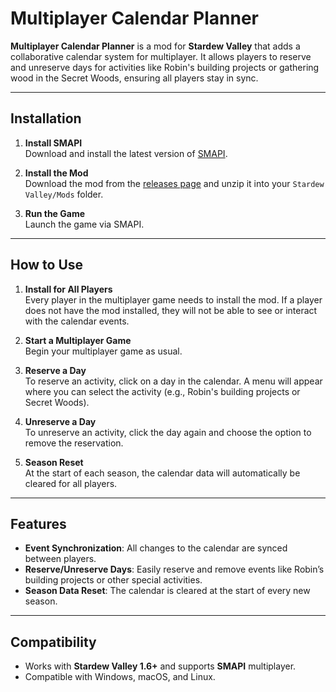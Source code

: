 # Multiplayer Calendar Planner

**Multiplayer Calendar Planner** is a mod for **Stardew Valley** that adds a collaborative calendar system for multiplayer. It allows players to reserve and unreserve days for activities like Robin's building projects or gathering wood in the Secret Woods, ensuring all players stay in sync.

---

## Installation

1. **Install SMAPI**  
   Download and install the latest version of [SMAPI](https://smapi.io).

2. **Install the Mod**  
   Download the mod from the [releases page](https://github.com/HarkushaVlad/MultiplayerCalendarPlanner/releases) and unzip it into your `Stardew Valley/Mods` folder.

3. **Run the Game**  
   Launch the game via SMAPI.

---

## How to Use

1. **Install for All Players**  
   Every player in the multiplayer game needs to install the mod. If a player does not have the mod installed, they will not be able to see or interact with the calendar events.

2. **Start a Multiplayer Game**  
   Begin your multiplayer game as usual.

3. **Reserve a Day**  
   To reserve an activity, click on a day in the calendar. A menu will appear where you can select the activity (e.g., Robin's building projects or Secret Woods).

4. **Unreserve a Day**  
   To unreserve an activity, click the day again and choose the option to remove the reservation.

5. **Season Reset**  
   At the start of each season, the calendar data will automatically be cleared for all players.

---

## Features

- **Event Synchronization**: All changes to the calendar are synced between players.
- **Reserve/Unreserve Days**: Easily reserve and remove events like Robin’s building projects or other special activities.
- **Season Data Reset**: The calendar is cleared at the start of every new season.

---

## Compatibility

- Works with **Stardew Valley 1.6+** and supports **SMAPI** multiplayer.
- Compatible with Windows, macOS, and Linux.